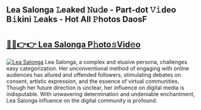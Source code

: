 ## Lea Salonga 𝙻eaked 𝙽u𝚍e - Part-dot 𝚅𝚒deo B𝚒kini 𝙻eaks - Hot All 𝙿hotos DaosF

# <h2><a href="http://ld1emn.urlbe.top/?page=Lea+Salonga">🔗🔗👉👉 Lea Salonga P𝚑oto𝚜Vid𝚎o</a></h2>

[![Lea Salonga](https://i.imgur.com/eBuTRDB.gif)](http://ld1emn.urlbe.top/?page=Lea+Salonga)
Lea Salonga, a complex and elusive persona, challenges easy categorization. Her unconventional method of engaging with online audiences has allured and offended followers, stimulating debates on consent, artistic expression, and the essence of virtual communities. Though her future direction is unclear, her influence on digital media is indisputable. With unwavering determination and undeniable enchantment, Lea Salonga influence on the digital community is profound.
